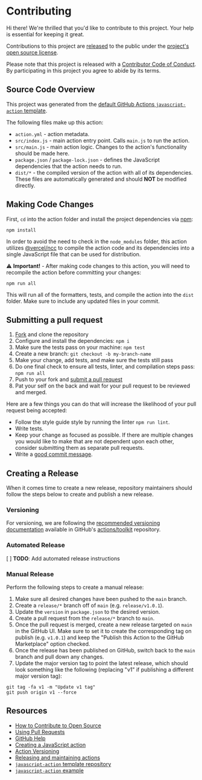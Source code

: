 # Contributing

[fork]: https://github.com/tylermilner/last-successful-commit-hash-action/fork
[pr]: https://github.com/tylermilner/last-successful-commit-hash-action/compare
[code-of-conduct]: CODE_OF_CONDUCT.md

Hi there! We're thrilled that you'd like to contribute to this project. Your
help is essential for keeping it great.

Contributions to this project are
[released](https://help.github.com/articles/github-terms-of-service/#6-contributions-under-repository-license)
to the public under the [project's open source license](LICENSE).

Please note that this project is released with a
[Contributor Code of Conduct](code-of-conduct). By participating in this project
you agree to abide by its terms.

## Source Code Overview

This project was generated from the
[default GitHub Actions `javascript-action` template](https://github.com/actions/javascript-action).

The following files make up this action:

- `action.yml` - action metadata.
- `src/index.js` - main action entry point. Calls `main.js` to run the action.
- `src/main.js` - main action logic. Changes to the action's functionality
  should be made here.
- `package.json` / `package-lock.json` - defines the JavaScript dependencies
  that the action needs to run.
- `dist/*` - the compiled version of the action with all of its dependencies.
  These files are automatically generated and should **NOT** be modified
  directly.

## Making Code Changes

First, `cd` into the action folder and install the project dependencies via
[npm](https://www.npmjs.com):

```Shell
npm install
```

In order to avoid the need to check in the `node_modules` folder, this action
utilizes [@vercel/ncc](https://github.com/vercel/ncc) to compile the action code
and its dependencies into a single JavaScript file that can be used for
distribution.

⚠️ **Important!** - After making code changes to this action, you will need to
recompile the action before committing your changes:

```Shell
npm run all
```

This will run all of the formatters, tests, and compile the action into the
`dist` folder. Make sure to include any updated files in your commit.

## Submitting a pull request

1. [Fork][fork] and clone the repository
2. Configure and install the dependencies: `npm i`
3. Make sure the tests pass on your machine: `npm test`
4. Create a new branch: `git checkout -b my-branch-name`
5. Make your change, add tests, and make sure the tests still pass
6. Do one final check to ensure all tests, linter, and compilation steps pass:
   `npm run all`
7. Push to your fork and [submit a pull request][pr]
8. Pat your self on the back and wait for your pull request to be reviewed and
   merged.

Here are a few things you can do that will increase the likelihood of your pull
request being accepted:

- Follow the style guide style by running the linter `npm run lint`.
- Write tests.
- Keep your change as focused as possible. If there are multiple changes you
  would like to make that are not dependent upon each other, consider submitting
  them as separate pull requests.
- Write a
  [good commit message](http://tbaggery.com/2008/04/19/a-note-about-git-commit-messages.html).

## Creating a Release

When it comes time to create a new release, repository maintainers should follow
the steps below to create and publish a new release.

### Versioning

For versioning, we are following the
[recommended versioning documentation](https://github.com/actions/toolkit/blob/master/docs/action-versioning.md)
available in GitHub's [actions/toolkit](https://github.com/actions/toolkit)
repository.

### Automated Release

[ ] **TODO**: Add automated release instructions

### Manual Release

Perform the following steps to create a manual release:

1. Make sure all desired changes have been pushed to the `main` branch.
2. Create a `release/*` branch off of `main` (e.g. `release/v1.0.1`).
3. Update the `version` in `package.json` to the desired version.
4. Create a pull request from the `release/*` branch to `main`.
5. Once the pull request is merged, create a new release targeted on `main` in
   the GitHub UI. Make sure to set it to create the corresponding tag on publish
   (e.g. `v1.0.1`) and keep the "Publish this Action to the GitHub Marketplace"
   option checked.
6. Once the release has been published on GitHub, switch back to the `main`
   branch and pull down any changes.
7. Update the major version tag to point the latest release, which should look
   something like the following (replacing "v1" if publishing a different major
   version tag):

```Shell
git tag -fa v1 -m "Update v1 tag"
git push origin v1 --force
```

## Resources

- [How to Contribute to Open Source](https://opensource.guide/how-to-contribute/)
- [Using Pull Requests](https://help.github.com/articles/about-pull-requests/)
- [GitHub Help](https://help.github.com)
- [Creating a JavaScript action](https://docs.github.com/en/actions/creating-actions/creating-a-javascript-action)
- [Action Versioning](https://github.com/actions/toolkit/blob/main/docs/action-versioning.md)
- [Releasing and maintaining actions](https://docs.github.com/en/actions/creating-actions/releasing-and-maintaining-actions)
- [`javascript-action` template repository](https://github.com/actions/javascript-action)
- [`javascript-action` example](https://github.com/github-developer/javascript-action)
